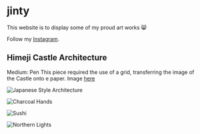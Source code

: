 # jinty

This website is to display some of my proud art works 😸

Follow my [Instagram](https://instagram.com/shiroiih?igshid=MzRIODBiNWFIZA==).

## Himeji Castle Architecture

Medium: Pen
This piece required the use of a grid, transferring the image of the Castle onto e paper.
Image [here](https://www.japan-guide.com/g21/3501_11.jpg)


![Japanese Style Architecture](arc.jpg "Architecture")

![Charcoal Hands](hands.jpg"Hands")

![Sushi](https://cdn.discordapp.com/attachments/815097159367131176/1156445265537015838/IMG_0357.jpg?ex=6514ff15&is=6513ad95&hm=9c4df96779018d21af58fe3d90b7f93902dd6468d3323699821e75a1154ede68&"Acrylics")

![Northern Lights](https://cdn.discordapp.com/attachments/815097159367131176/1156445057038172181/IMG_8569.jpg?ex=6514fee3&is=6513ad63&hm=da0d88a42263e24ed9f744dacc9e4217a962bdbda354f188ed229a7735278d36&"NL")
